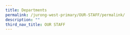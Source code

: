 ```yaml
---
title: Departments
permalink: /jurong-west-primary/OUR-STAFF/permalink/
description: ""
third_nav_title: OUR STAFF
---
```

